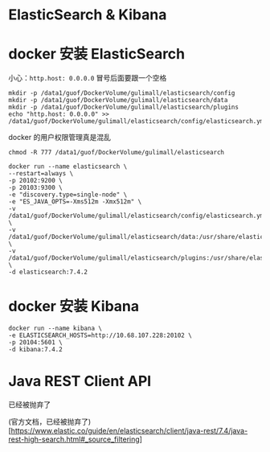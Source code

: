 # ElasticSearch & Kibana

# docker 安装 ElasticSearch

小心：`http.host: 0.0.0.0` 冒号后面要跟一个空格

```shell
mkdir -p /data1/guof/DockerVolume/gulimall/elasticsearch/config
mkdir -p /data1/guof/DockerVolume/gulimall/elasticsearch/data
mkdir -p /data1/guof/DockerVolume/gulimall/elasticsearch/plugins
echo "http.host: 0.0.0.0" >> /data1/guof/DockerVolume/gulimall/elasticsearch/config/elasticsearch.yml
```

docker 的用户权限管理真是混乱

```shell
chmod -R 777 /data1/guof/DockerVolume/gulimall/elasticsearch
```


```shell
docker run --name elasticsearch \
--restart=always \
-p 20102:9200 \
-p 20103:9300 \
-e "discovery.type=single-node" \
-e "ES_JAVA_OPTS=-Xms512m -Xmx512m" \
-v /data1/guof/DockerVolume/gulimall/elasticsearch/config/elasticsearch.yml:/usr/share/elasticsearch/config/elasticsearch.yml \
-v /data1/guof/DockerVolume/gulimall/elasticsearch/data:/usr/share/elasticsearch/data \
-v /data1/guof/DockerVolume/gulimall/elasticsearch/plugins:/usr/share/elasticsearch/plugins \
-d elasticsearch:7.4.2
```

# docker 安装 Kibana

```shell
docker run --name kibana \
-e ELASTICSEARCH_HOSTS=http://10.68.107.228:20102 \
-p 20104:5601 \
-d kibana:7.4.2
```

# Java REST Client API

已经被抛弃了

(官方文档，已经被抛弃了)[https://www.elastic.co/guide/en/elasticsearch/client/java-rest/7.4/java-rest-high-search.html#_source_filtering]